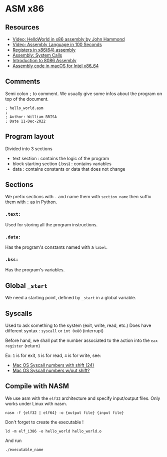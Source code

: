 # ASM x86

## Resources
- [Video: HelloWorld in x86 assembly by John Hammond](https://www.youtube.com/watch?v=HgEGAaYdABA)
- [Video: Assembly Language in 100 Seconds](https://www.youtube.com/watch?v=4gwYkEK0gOk)
- [Registers in x86(64) assembly](https://www.cs.uaf.edu/2017/fall/cs301/lecture/09_11_registers.html#:~:text=rax%20is%20the%2064%2Dbit,processors%20with%20the%2080386%20CPU.)
- [Assembly: System Calls](https://www.tutorialspoint.com/assembly_programming/assembly_system_calls.htm#:~:text=System%20calls%20are%20APIs%20for,exiting%20from%20the%20program%2C%20respectively.)
- [Introduction to 8086
Assembly](https://wp.kntu.ac.ir/nasihatkon/teaching/asm/s2018/Assembly%20-%20Lecture%203.pdf)
- [Assembly code in macOS for Intel x86_64](https://rderik.com/blog/let-s-write-some-assembly-code-in-macos-for-intel-x86-64/)

## Comments
Semi colon `;` to comment.
We usually give some infos about the program on top of the document. 
```
; hello_world.asm
;
; Author: William BRISA
; Date 11-Dec-2022
```

## Program layout
Divided into 3 sections
- text section : contains the logic of the program
- block starting section (.bss) : contains variables
- data : contains constants or data that does not change

## Sections
We prefix sections with `.` and name them with `section_name` then suffix them with `:` as in Python.

### `.text:`
Used for storing all the program instructions.

### `.data:`
Has the program's constants named with a `label`.

### `.bss:`
Has the program's variables.

## Global `_start`
We need a starting point, defined by `_start` in a global variable.

## Syscalls
Used to ask something to the system (exit, write, read, etc.)
Does have different syntax : `syscall` or `int 0x80` (interrupt)

Before hand, we shall put the number associated to the action into the `eax register` (return)

Ex: `1` is for exit, `3` is for read, `4` is for write, see:
- [Mac OS Syscall numbers with shift (24)](https://opensource.apple.com/source/xnu/xnu-792.13.8/osfmk/mach/i386/syscall_sw.h)
- [Mac OS Syscall numbers w/out shift?](https://opensource.apple.com/source/xnu/xnu-1504.3.12/bsd/kern/syscalls.master)

## Compile with NASM
We use asm with the `elf32` architecture and specify input/output files. Only works under Linux with nasm.
```
nasm -f {elf32 | elf64} -o {output file} {input file}
```
Don't forget to create the executable !
```
ld -m elf_i386 -o hello_world hello_world.o
```
And run
```
./executable_name
```
